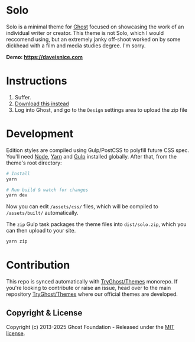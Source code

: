 # Solo

Solo is a minimal theme for [Ghost](https://github.com/TryGhost/Ghost) focused on showcasing the work of an individual writer or creator. This theme is not Solo, which I would reccomend using, but an extremely janky off-shoot worked on by some dickhead with a film and media studies degree. I'm sorry.

**Demo: https://daveisnice.com**

# Instructions

1. Suffer.
2. [Download this instead](https://github.com/TryGhost/Solo/archive/main.zip)
3. Log into Ghost, and go to the `Design` settings area to upload the zip file

# Development

Edition styles are compiled using Gulp/PostCSS to polyfill future CSS spec. You'll need [Node](https://nodejs.org/), [Yarn](https://yarnpkg.com/) and [Gulp](https://gulpjs.com) installed globally. After that, from the theme's root directory:

```bash
# Install
yarn

# Run build & watch for changes
yarn dev
```

Now you can edit `/assets/css/` files, which will be compiled to `/assets/built/` automatically.

The `zip` Gulp task packages the theme files into `dist/solo.zip`, which you can then upload to your site.

```bash
yarn zip
```

# Contribution

This repo is synced automatically with [TryGhost/Themes](https://github.com/TryGhost/Themes) monorepo. If you're looking to contribute or raise an issue, head over to the main repository [TryGhost/Themes](https://github.com/TryGhost/Themes) where our official themes are developed.

## Copyright & License

Copyright (c) 2013-2025 Ghost Foundation - Released under the [MIT license](LICENSE).
